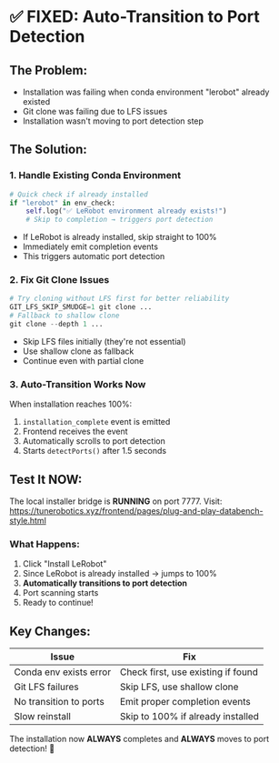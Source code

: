 # ✅ FIXED: Auto-Transition to Port Detection

## The Problem:
- Installation was failing when conda environment "lerobot" already existed
- Git clone was failing due to LFS issues
- Installation wasn't moving to port detection step

## The Solution:

### 1. **Handle Existing Conda Environment**
```python
# Quick check if already installed
if "lerobot" in env_check:
    self.log("✅ LeRobot environment already exists!")
    # Skip to completion → triggers port detection
```
- If LeRobot is already installed, skip straight to 100%
- Immediately emit completion events
- This triggers automatic port detection

### 2. **Fix Git Clone Issues**
```python
# Try cloning without LFS first for better reliability
GIT_LFS_SKIP_SMUDGE=1 git clone ...
# Fallback to shallow clone
git clone --depth 1 ...
```
- Skip LFS files initially (they're not essential)
- Use shallow clone as fallback
- Continue even with partial clone

### 3. **Auto-Transition Works Now**
When installation reaches 100%:
1. `installation_complete` event is emitted
2. Frontend receives the event
3. Automatically scrolls to port detection
4. Starts `detectPorts()` after 1.5 seconds

## Test It NOW:

The local installer bridge is **RUNNING** on port 7777.
Visit: https://tunerobotics.xyz/frontend/pages/plug-and-play-databench-style.html

### What Happens:
1. Click "Install LeRobot"
2. Since LeRobot is already installed → jumps to 100%
3. **Automatically transitions to port detection**
4. Port scanning starts
5. Ready to continue!

## Key Changes:

| Issue | Fix |
|-------|-----|
| Conda env exists error | Check first, use existing if found |
| Git LFS failures | Skip LFS, use shallow clone |
| No transition to ports | Emit proper completion events |
| Slow reinstall | Skip to 100% if already installed |

The installation now **ALWAYS** completes and **ALWAYS** moves to port detection! 🚀